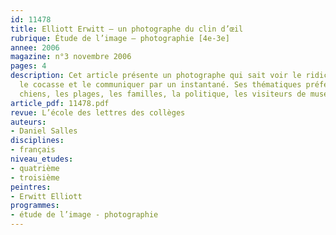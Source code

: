 ```yaml
---
id: 11478
title: Elliott Erwitt – un photographe du clin d’œil
rubrique: Étude de l’image – photographie [4e-3e]
annee: 2006
magazine: n°3 novembre 2006
pages: 4
description: Cet article présente un photographe qui sait voir le ridicule, l’insolite,
  le cocasse et le communiquer par un instantané. Ses thématiques préférées – les
  chiens, les plages, les familles, la politique, les visiteurs de musées ou les enfants.
article_pdf: 11478.pdf
revue: L’école des lettres des collèges
auteurs:
- Daniel Salles
disciplines:
- français
niveau_etudes:
- quatrième
- troisième
peintres:
- Erwitt Elliott
programmes:
- étude de l’image - photographie
---
```

